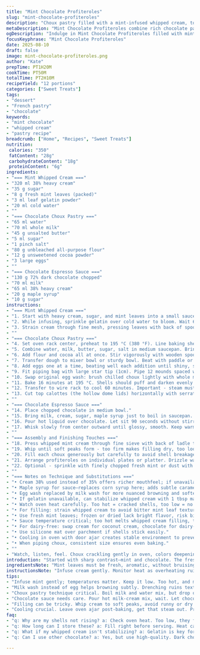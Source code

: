 ```yaml
---
title: "Mint Chocolate Profiteroles"
slug: "mint-chocolate-profiteroles"
description: "Choux pastry filled with a mint-infused whipped cream, topped with a dark chocolate-espresso sauce. Adjusted quantities throughout with a peppermint tweak. Ingredients swapped: cream 38% for richness and maple syrup replaces corn syrup for a natural sweetener. Careful timing and observation key to success. Egg wash replaced by milk wash for a subtler crust color. Cooling technique avoids soggy shells. Emphasis on texture, aroma, and visual cues, plus practical substitutions and solutions for common mistakes."
metaDescription: "Mint Chocolate Profiteroles combine rich chocolate pastry with refreshing mint cream for a delightful dessert experience."
ogDescription: "Indulge in Mint Chocolate Profiteroles filled with mint cream and topped with velvety chocolate sauce for an exquisite treat."
focusKeyphrase: "Mint Chocolate Profiteroles"
date: 2025-08-10
draft: false
image: mint-chocolate-profiteroles.png
author: "Kate"
prepTime: PT1H20M
cookTime: PT50M
totalTime: PT2H10M
recipeYield: "12 portions"
categories: ["Sweet Treats"]
tags:
- "dessert"
- "French pastry"
- "chocolate"
keywords:
- "mint chocolate"
- "whipped cream"
- "pastry recipe"
breadcrumb: ["Home", "Recipes", "Sweet Treats"]
nutrition: 
 calories: "350"
 fatContent: "28g"
 carbohydrateContent: "18g"
 proteinContent: "6g"
ingredients:
- "=== Mint Whipped Cream ==="
- "320 ml 38% heavy cream"
- "35 g sugar"
- "8 g fresh mint leaves (packed)"
- "3 ml leaf gelatin powder"
- "20 ml cold water"
- ""
- "=== Chocolate Choux Pastry ==="
- "65 ml water"
- "70 ml whole milk"
- "45 g unsalted butter"
- "5 ml sugar"
- "1 pinch salt"
- "80 g unbleached all-purpose flour"
- "12 g unsweetened cocoa powder"
- "3 large eggs"
- ""
- "=== Chocolate Espresso Sauce ==="
- "130 g 72% dark chocolate chopped"
- "70 ml milk"
- "65 ml 38% heavy cream"
- "20 g maple syrup"
- "10 g sugar"
instructions:
- "=== Mint Whipped Cream ==="
- "1. Start with heavy cream, sugar, and mint leaves into a small saucepan over medium-high heat. Bring just to a simmer - look for bubbles around edges, not a rolling boil. Remove immediately to avoid bitter mint. Cover, infuse for 12 minutes. The aroma should be fresh but not grassy. Avoid over-extracting chlorophyll to keep color pale green."
- "2. While infusing, sprinkle gelatin over cold water to bloom. Wait 6 minutes. Cold water ensures gelatin doesn't clump. This step is about texture — gelatin sets the cream without stiffness."
- "3. Strain cream through fine mesh, pressing leaves with back of spoon to extract maximum flavor but no leaf bits. Reheat gently if cooled, then whisk in gelatin until completely dissolved. Add remaining cold cream to bring temperature down fast. Cover surface tightly with plastic wrap to prevent skin. Chill minimum 7 hours or overnight. Gelatin needs time to stabilize the cream for piping later."
- ""
- "=== Chocolate Choux Pastry ==="
- "4. Set oven rack center, preheat to 195 °C (380 °F). Line baking sheet with silicone or parchment. Setup essential before mixing."
- "5. Combine water, milk, butter, sugar, salt in medium saucepan. Bring to vigorous boil - watch closely or milk sugars scorch. Remove from heat immediately once boiling. Avoid delay; heat drop before adding dry will ruin rise."
- "6. Add flour and cocoa all at once. Stir vigorously with wooden spoon until dough pulls from sides and forms ball. The sound changes: from sticky batter to denser, dull clinking. Stir about 2.5 minutes on heat to dry batter out, keeps outside crisp. Moist inside but no wetness. Key: dough should leave thin film on pot"
- "7. Transfer dough to mixer bowl or sturdy bowl. Beat with paddle or wooden spoon 4 minutes to release steam and cool slightly. Some moisture evaporates here — essential for puffing."
- "8. Add eggs one at a time, beating well each addition until shiny, smooth, dough falls in thick ribbons. Avoid over or under mixing eggs. Dough should be thick but pipeable, hold peaks. Over-liquidy dough spreads in oven; too stiff, no rise."
- "9. Fit piping bag with large star tip (1cm). Pipe 12 mounds spaced well, about 3.5 cm diameter. Wet finger to smooth peaks if needed; prevents pinholes. Skip overcrowding. Keeps oven air circulating."
- "10. Swap original egg wash: brush chilled choux lightly with whole milk for gentler browning. Milk affects crust color and texture - subtler, avoids over-browning. Don’t drench – just a film."
- "11. Bake 16 minutes at 195 °C. Shells should puff and darken evenly. Reduce oven to 175 °C (350 °F). Continue baking 17–18 minutes. Look for deep color developing underneath, hollow, dry sound when tapped. Switch off oven, leave door slightly open with wooden spoon wedge. Dry shells inside for another 17 minutes to avoid moisture trapping. Do not open before end or shells collapse."
- "12. Transfer to wire rack to cool 60 minutes. Important - steam must escape slowly. Cool fully before filling."
- "13. Cut top calottes (the hollow dome lids) horizontally with serrated knife. Reserve."
- ""
- "=== Chocolate Espresso Sauce ==="
- "14. Place chopped chocolate in medium bowl."
- "15. Bring milk, cream, sugar, maple syrup just to boil in saucepan. Watch for rising bubbles around edges. Remove immediately to avoid milk burning."
- "16. Pour hot liquid over chocolate. Let sit 90 seconds without stirring. Holding still allows chocolate to melt gently preserving shine and texture."
- "17. Whisk slowly from center outward until glossy, smooth. Keep warm over double boiler or low heat. Stir occasionally. Sauce must coat spoon thinly but not run off instantly."
- ""
- "=== Assembly and Finishing Touches ==="
- "18. Press whipped mint cream through fine sieve with back of ladle to remove bits of mint leaf. Should be velvety, bright green."
- "19. Whip until soft peaks form - too firm makes filling dry, too loose won’t fill. Transfer to piping bag fitted with large star nozzle."
- "20. Fill each choux generously but carefully to avoid shell breakage. Close with reserved tops."
- "21. Arrange profiteroles on individual plates or platter. Drizzle warm chocolate espresso sauce over each - use spoon to control flow without drowning shells."
- "22. Optional - sprinkle with finely chopped fresh mint or dust with cocoa powder for extra aroma and contrast."
- ""
- "=== Notes on Technique and Substitutions ==="
- "• Cream 38% used instead of 35% offers richer mouthfeel; if unavailable, 35% works but whip slightly longer."
- "• Maple syrup for sauce—replaces corn syrup here; adds subtle caramel notes, alters viscosity slightly; use light grade to avoid overpowering chocolate."
- "• Egg wash replaced by milk wash for more nuanced browning and softer crust; egg adds shine but can brown too fast or color unevenly."
- "• If gelatin unavailable, can stabilize whipped cream with 1 tbsp mascarpone cheese or use whipping cream stabilizer powders, but texture will differ slightly."
- "• Watch oven heat carefully. Too hot = cracked shells, too low = no rise, soggy interior."
- "• For filling: strain whipped cream to avoid bitter mint leaf texture."
- "• Use fresh mint leaves; frozen or dried lack bright flavor, risk bitterness."
- "• Sauce temperature critical; too hot melts whipped cream filling, too cool loses flow."
- "• For dairy-free: swap cream for coconut cream, chocolate for dairy-free dark variety; adjust sweetness."
- "• Use silicone mat over parchment if shells stick easily."
- "• Cooling in oven with door ajar creates stable environment to prevent shell collapse, avoids brittle crust."
- "• When piping choux, consistent size ensures even baking."
- ""
- "Watch, listen, feel. Choux crackling gently in oven, colors deepening. Mint scent filling cream, bright fresh without overpowering. Sauce thickening with glossy sheen. Patience in cooling avoids hollow disappointment. Precision in whipping keeps cream light but stable. The products of technique, practice, and respect for ingredients."
introduction: "Started with sharp contrast—mint and chocolate. The freshness of herbs against deep cocoa notes isn’t just flavor—it's texture and temperature play. Cooling times matter. Cream infusion steeps slowly, full body, no bitterness; gelatin sets a light, firm topping. In choux pastry, moisture control kills or makes rise. With cocoa powder folded in, watch for drying precisely—snapping sound, velvet feel. Milk wash instead of egg changes crust, subtle golden tone rather than glossy shine. Maple syrup in sauce brings caramel back to bitter dark chocolate, with espresso edge for depth. Keep sauce warm, pour slowly. The assembly is tactile—I fill shells just right to avoid sogginess or bursting. Walk away and trust oven’s hum for drying. The kitchen’s symphony—sizzling, crackling, cooling, and whisking—follows you through each step. Learn the cues—don’t count minutes blindly."
ingredientsNote: "Mint leaves must be fresh, aromatic, without bruising. Substitute dried mint but cut volume by half and reduce infusion time to prevent harshness. Heavy cream at 38% fat adds richer, more stable whipped texture; 35% can be used but expect slightly looser cream. Gelatin powdered leaf for stability, but if unavailable, alternate with mascarpone or cream stabilizer powder. For liquid sweetener in sauce, maple syrup adds complexity and natural sugar, replacing corn syrup which controls crystallization differently. Cocoa powder in dough is unsweetened natural to give subtle bitterness; Dutch-processed will change color and response in dough. Use high-quality dark chocolate for sauce; melting smoothly is key. Milk and cream combo balances richness and fluidity in sauce thickness. Water and milk proportions in choux tweaked slightly to balance shell dryness versus tenderness. Egg number adjusted to fit exact hydration; fresh eggs keep dough pliable and shiny. Overall, choices focused on enhancing texture and flavor contrast while maintaining classic choux structure."
instructionsNote: "Infuse cream gently. Monitor heat as overheating ruins mint flavor—less is more. Bloom gelatin fully to prevent clumps. Cover cream surface tightly before chilling; avoids film formation. In choux, boil water, milk, butter mix until roaring bubbles appear—then off heat immediately. Add flour-cocoa swiftly; mix to ball, then keep on heat to dry for proper shell formation. Cool dough before adding eggs; eggs incorporated slowly to prevent curdling or runniness. Pipe evenly sized rounds spaced for expansion. Milk wash dabs instead of egg yield even, subtle browning while maintaining shell elasticity. Bake at 195 °C initial blast, then reduce to 175 °C for gentle finishing. Oven door ajar drying phase critical—controls moisture escape, prevents collapse. Wait until shells sound hollow when tapped, color deep and even underneath, texture crisp. Cool fully on rack—racing to fill warm shells can cause soggy disasters. Chocolate sauce warmed not boiling; pour over chopped chocolate and rest allows melting without scorching. Whisk carefully for shine; keep warm to maintain texture. Mint cream pressed through sieve to remove leaf particles, then whipped to soft peaks for easy piping. Don't overwhip or cream breaks, underwhip leads to runny filling. Fill generously, replace calottes to seal. Plate assembly with controlled warm sauce drizzle—over drowning breaks shell integrity. Timing balanced by visual and tactile cues, not just minutes. Confidence grows in kitchen by reading ingredients, sounds, aroma, and texture at every stage."
tips:
- "Infuse mint gently; temperatures matter. Keep it low. Too hot, and mint becomes unpleasant. Cool cream fast after heating. Patience, check aroma."
- "Milk wash instead of egg helps browning subtly. Drenching ruins texture. Just a film, no pooling. Consistent sizing when piping—avoid uneven baking."
- "Choux pastry technique critical. Boil milk and water mix, but drop once bubbling. Add flour-cocoa fast. Heat to dry out dough properly. Cool before adding eggs."
- "Chocolate sauce needs care. Pour hot milk-cream mix, wait. Let chocolate melt slowly for glossy finish. Overheating leads to scorch."
- "Filling can be tricky. Whip cream to soft peaks, avoid runny or dry texture. Press through sieve to refine. Consistency matters for piping."
- "Cooling crucial. Leave oven ajar post-baking, get that steam out. Prevents sogginess. Don’t rush to fill—letting shells cool avoids collapse."
faq:
- "q: Why are my shells not rising? a: Check oven heat. Too low, they flop. Too high, crack. Water-milk ratio in dough matters. Ensure all dry ingredients mixed well."
- "q: How long can I store these? a: Fill right before serving. Heat can ruin texture. Shells need air-tight container, unfilled lasts a couple of days. Just don’t freeze."
- "q: What if my whipped cream isn't stabilizing? a: Gelatin is key for structure. If unavailable, use mascarpone. Whipping cream stabilizers work, but adjust amounts."
- "q: Can I use other chocolate? a: Yes, but use high-quality. Dark chocolate key for sauce; bitterness plays well. Milk or white chocolate changes texture and sweetness."

---
```

